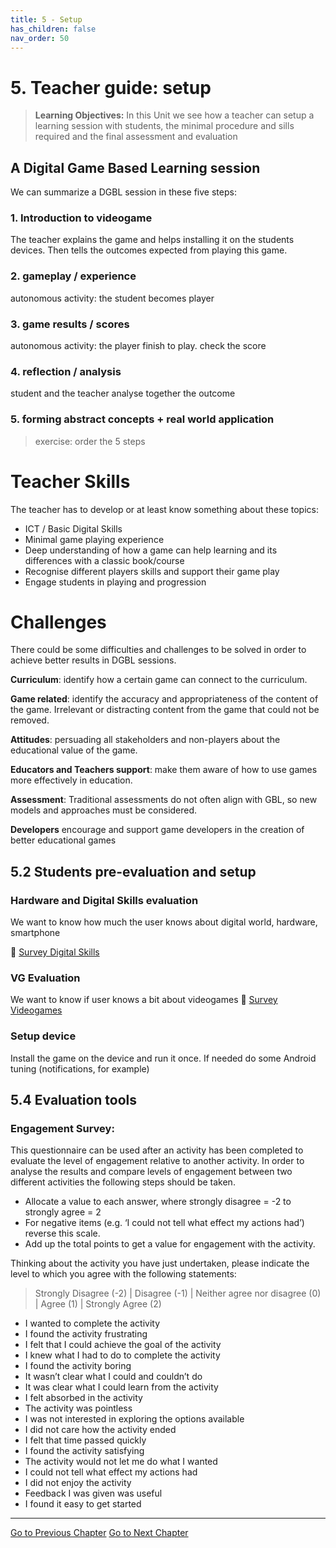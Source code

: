 ```yaml
---
title: 5 - Setup
has_children: false
nav_order: 50
---
```


# 5. Teacher guide: setup

> **Learning Objectives:**
> In this Unit we see how a teacher can setup a learning session with students, the minimal procedure and sills required and the final assessment and evaluation

## A Digital Game Based Learning session
We can summarize a DGBL session in these five steps:

### 1. Introduction to videogame
The teacher explains the game and helps installing it on the students devices.
Then tells the outcomes expected from playing this game.

### 2. gameplay / experience
autonomous activity: the student becomes player

### 3. game results / scores
autonomous activity: the player finish to play. check the score

### 4. reflection / analysis
student and the teacher analyse together the outcome

### 5. forming abstract concepts + real world application

> exercise: order the 5 steps

# Teacher Skills
The teacher has to develop or at least know something about these topics:

- ICT / Basic Digital Skills
- Minimal game playing experience
- Deep understanding of how a game can help learning and its differences with a  classic book/course
- Recognise different players skills and support their game play
- Engage students in playing and progression

# Challenges
There could be some difficulties and challenges to be solved in order to achieve better results in DGBL sessions.

**Curriculum**: identify how a certain game can connect to the curriculum. 

**Game related**: identify the accuracy and appropriateness of the content of the game. Irrelevant or distracting content from the game that could not be removed.

**Attitudes**: persuading all stakeholders and non-players about the educational value of the game.

**Educators and Teachers support**: make them aware of how to use games more effectively in education.

**Assessment**: Traditional assessments do not often align with GBL, so new models and approaches must be considered.

**Developers** encourage and support game developers in the creation of better educational games



## 5.2 Students pre-evaluation and setup 

### Hardware and Digital Skills evaluation
We want to know how much the user knows about digital world, hardware, smartphone

📄 [Survey Digital Skills](1000_quiz_digital.md)

### VG Evaluation
We want to know if user knows a bit about videogames
📄 [Survey Videogames](1000_quiz_videogames.md)

### Setup device
Install the game on the device and run it once.
If needed do some Android tuning (notifications, for example)

## 5.4 Evaluation tools

### Engagement Survey:
This questionnaire can be used after an activity has been completed to evaluate the level of engagement relative to another activity. In order to analyse the results and compare levels of engagement between two different activities the following steps should be taken.

- Allocate a value to each answer, where strongly disagree = -2 to strongly agree = 2
- For negative items (e.g. ‘I could not tell what effect my actions had’) reverse this scale.
- Add up the total points to get a value for engagement with the activity.

Thinking about the activity you have just undertaken, please indicate the level to which you agree with the following statements:

> Strongly Disagree (-2) | Disagree (-1) | Neither agree nor disagree (0) | Agree (1) | Strongly Agree (2)

- I wanted to complete the activity
- I found the activity frustrating
- I felt that I could achieve the goal of the activity
- I knew what I had to do to complete the activity
- I found the activity boring
- It wasn’t clear what I could and couldn’t do
- It was clear what I could learn from the activity
- I felt absorbed in the activity 
- The activity was pointless
- I was not interested in exploring the options available
- I did not care how the activity ended
- I felt that time passed quickly
- I found the activity satisfying
- The activity would not let me do what I wanted
- I could not tell what effect my actions had
- I did not enjoy the activity
- Feedback I was given was useful
- I found it easy to get started

---
[Go to Previous Chapter](40_case_studies.md)
[Go to Next Chapter](110_appendix_cognitive_skills.md)